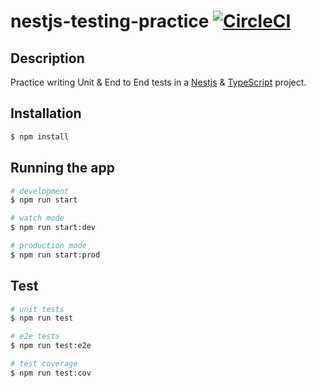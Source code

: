 # nestjs-testing-practice [![CircleCI](https://circleci.com/gh/AndrewCathcart/nestjs-testing-practice.svg?style=svg)](https://app.circleci.com/pipelines/github/AndrewCathcart/nestjs-testing-practice)

## Description

Practice writing Unit & End to End tests in a [Nestjs](https://github.com/nestjs/nest) & [TypeScript](https://www.typescriptlang.org/) project.

## Installation

```bash
$ npm install
```

## Running the app

```bash
# development
$ npm run start

# watch mode
$ npm run start:dev

# production mode
$ npm run start:prod
```

## Test

```bash
# unit tests
$ npm run test

# e2e tests
$ npm run test:e2e

# test coverage
$ npm run test:cov
```
